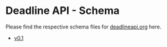 # Deadline API - Schema

Please find the respective schema files for [deadlineapi.org](deadlineapi.org) here.

- [v0.1](schema_0.1.json)

